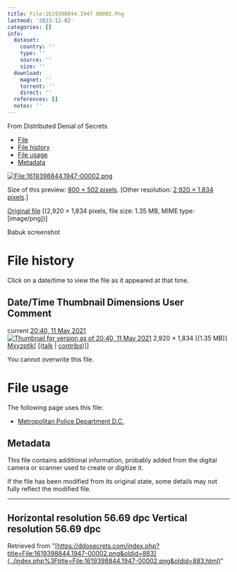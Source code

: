 ```yaml
---
title: File:1619398844.1947 00002.Png
lastmod: '2023-12-02'
categories: []
info:
  dataset:
    country: ''
    type: ''
    source: ''
    size: ''
  download:
    magnet: ''
    torrent: ''
    direct: ''
  references: []
  notes: ''
---
```




From Distributed Denial of Secrets

- [File](./File:1619398844.1947-00002.png.html#file)
- [File history](./File:1619398844.1947-00002.png.html#filehistory)
- [File usage](./File:1619398844.1947-00002.png.html#filelinks)
- [Metadata](./File:1619398844.1947-00002.png.html#metadata)

[![File:1619398844.1947-00002.png](../images/thumb/5/5e/1619398844.1947-00002.png/800px-1619398844.1947-00002.png%3F20210511204030)](../images/5/5e/1619398844.1947-00002.png)

Size of this preview: [800 × 502
pixels](../images/thumb/5/5e/1619398844.1947-00002.png/800px-1619398844.1947-00002.png).
[Other resolution: [2,920 × 1,834
pixels](../images/5/5e/1619398844.1947-00002.png).]

[Original
file](../images/5/5e/1619398844.1947-00002.png "1619398844.1947-00002.png")
‎[(2,920 × 1,834 pixels, file size: 1.35 MB, MIME type:
[image/png])]

Babuk screenshot

# File history

Click on a date/time to view the file as it appeared at that time.

Date/Time Thumbnail Dimensions User Comment
---
current [20:40, 11 May 2021](../images/5/5e/1619398844.1947-00002.png) [![Thumbnail for version as of 20:40, 11 May 2021](../images/thumb/5/5e/1619398844.1947-00002.png/120px-1619398844.1947-00002.png%3F20210511204030)](../images/5/5e/1619398844.1947-00002.png) 2,920 × 1,834 [(1.35 MB)] [Mxyzptlk](../index.php%3Ftitle=User:Mxyzptlk&action=edit&redlink=1.html "User:Mxyzptlk (page does not exist)")[ [([talk](../index.php%3Ftitle=User_talk:Mxyzptlk&action=edit&redlink=1.html "User talk:Mxyzptlk (page does not exist)") | [contribs](./Special:Contributions/Mxyzptlk.html "Special:Contributions/Mxyzptlk"))]]

You cannot overwrite this file.

# File usage

The following page uses this file:

- [Metropolitan Police Department
D.C.](Metropolitan_Police_Department_D.C..html "Metropolitan Police Department D.C.")

## Metadata

This file contains additional information, probably added from the
digital camera or scanner used to create or digitize it.

If the file has been modified from its original state, some details may
not fully reflect the modified file.

---
Horizontal resolution 56.69 dpc
Vertical resolution 56.69 dpc
---

Retrieved from
"[https://ddosecrets.com/index.php?title=File:1619398844.1947-00002.png&oldid=883](../index.php%3Ftitle=File:1619398844.1947-00002.png&oldid=883.html)"

